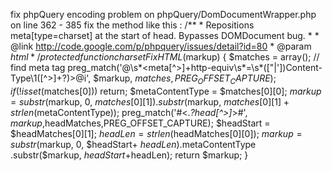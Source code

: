 fix phpQuery encoding problem on phpQuery/DomDocumentWrapper.php  on line 362 - 385 
fix the method like this :
	/**
	 * Repositions meta[type=charset] at the start of head. Bypasses DOMDocument bug.
	 *
	 * @link http://code.google.com/p/phpquery/issues/detail?id=80
	 * @param $html
	 */
	protected function charsetFixHTML($markup) {
		$matches = array();
		// find meta tag
		preg_match('@\s*<meta[^>]+http-equiv\\s*=\\s*(["|\'])Content-Type\\1([^>]+?)>@i',
			$markup, $matches, PREG_OFFSET_CAPTURE
		);
		if (! isset($matches[0]))
			return;
		$metaContentType = $matches[0][0];
		$markup = substr($markup, 0, $matches[0][1])
			.substr($markup, $matches[0][1]+strlen($metaContentType));
                preg_match('#<.*?head[^>]*>#', $markup,$headMatches,PREG_OFFSET_CAPTURE);
		$headStart = $headMatches[0][1];
                $headLen = strlen($headMatches[0][0]);
		$markup = substr($markup, 0, $headStart+ $headLen).$metaContentType
			.substr($markup, $headStart+$headLen);
		return $markup;
	}